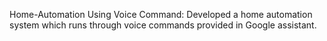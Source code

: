 Home-Automation Using Voice Command:
Developed a home automation system which runs through voice commands provided in Google assistant.
